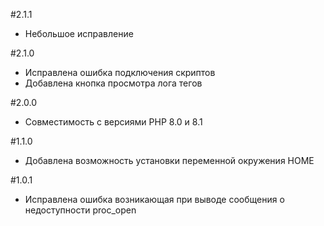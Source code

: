 #2.1.1

- Небольшое исправление

#2.1.0

- Исправлена ошибка подключения скриптов 
- Добавлена кнопка просмотра лога тегов

#2.0.0

- Совместимость с версиями PHP 8.0 и 8.1

#1.1.0

- Добавлена возможность установки переменной окружения HOME

#1.0.1

- Исправлена ошибка возникающая при выводе сообщения о недоступности proc_open
